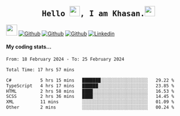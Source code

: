 <h2 align='center'><samp><strong>Hello <img src="https://media.giphy.com/media/hvRJCLFzcasrR4ia7z/giphy.gif" width="28px" height="28px">, I am Khasan.<img height="28px" src="https://emojis.slackmojis.com/emojis/images/1531849430/4246/blob-sunglasses.gif?1531849430"></strong></samp></h2>

<img src="https://media.giphy.com/media/WUlplcMpOCEmTGBtBW/giphy.gif" width="30">  [![Github](https://img.shields.io/github/followers/khasanrashidov?label=Follow%20Me&style=social)](https://github.com/khasanrashidov)  [![Github](https://img.shields.io/github/stars/khasanrashidov?affiliations=OWNER&style=social)](https://github.com/khasanrashidov)  [![Github](https://img.shields.io/github/watchers/khasanrashidov/khasanrashidov?style=social)](https://github.com/khasanrashidov) [![Linkedin](https://img.shields.io/badge/LinkedIn-Khasan%20Rashidov-blue?logo=Linkedin&logoColor=blue&labelColor=black&style=flat-square)](https://www.linkedin.com/in/khasanr)  

#### My coding stats...
<!--START_SECTION:waka-->

```txt
From: 18 February 2024 - To: 25 February 2024

Total Time: 17 hrs 57 mins

C#           5 hrs 15 mins   ███████░░░░░░░░░░░░░░░░░░   29.22 %
TypeScript   4 hrs 17 mins   ██████░░░░░░░░░░░░░░░░░░░   23.85 %
HTML         2 hrs 58 mins   ████░░░░░░░░░░░░░░░░░░░░░   16.53 %
SCSS         2 hrs 36 mins   ████░░░░░░░░░░░░░░░░░░░░░   14.45 %
XML          11 mins         ░░░░░░░░░░░░░░░░░░░░░░░░░   01.09 %
Other        2 mins          ░░░░░░░░░░░░░░░░░░░░░░░░░   00.24 %
```

<!--END_SECTION:waka-->

<!---
khasanrashidov/khasanrashidov is a ✨ special ✨ repository because its `README.md` (this file) appears on your GitHub profile.
You can click the Preview link to take a look at your changes.
--->
